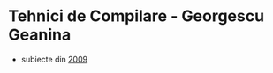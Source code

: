 # Tehnici de Compilare - Georgescu Geanina

- subiecte din [2009](http://fmi.is-a-geek.net/index.php/Tehnici_de_compilare_(Georgescu_Gianina))
